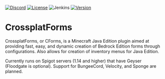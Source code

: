 [![Discord](https://img.shields.io/discord/853331530004299807?color=7289da&label=discord&logo=discord&logoColor=white)](https://discord.gg/M2SvqCu4e9)
[![License](https://img.shields.io/badge/License-GPL-orange)](https://github.com/ProjectG-Plugins/GeyserUpdater/blob/master/LICENSE)
![Jenkins](https://img.shields.io/jenkins/build?jobUrl=https%3A%2F%2Fci.projectg.dev%2Fjob%2FCrossplatForms%2Fjob%2Fmain%2F)
[![Version](https://img.shields.io/badge/version-0.2.0-blue)](https://github.com/ProjectG-Plugins/CrossplatForms/actions/workflows/push-master.yml)


# CrossplatForms

CrossplatForms, or CForms, is a Minecraft Java Edition plugin aimed at providing fast, easy, and dynamic creation of Bedrock Edition forms through configurations. Also allows for creation of inventory menus for Java Edition.

Currently runs on Spigot servers (1.14 and higher) that have Geyser (Floodgate is optional). Support for BungeeCord, Velocity, and Sponge are planned. 
